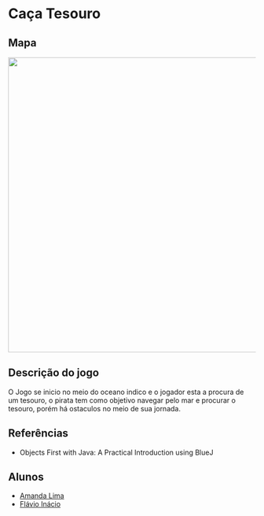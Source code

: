 <h1>Caça Tesouro</h1>

## Mapa
<kbd>
  <img src = "https://github.com/FlavioInacio-jf/treasure-hunt/issues/1#issue-1385139355" width = "600px">
</kbd>

## Descrição do jogo
O Jogo se inicio no meio do oceano indico e o jogador esta a procura de um tesouro, o pirata tem como objetivo navegar pelo mar e procurar o tesouro, porém há ostaculos no meio de sua jornada.

## Referências
* Objects First with Java: A Practical Introduction using BlueJ

## Alunos

* [Amanda Lima](https://github.com/Papandalimadev)
* [Flávio Inácio](https://github.com/FlavioInacio-jf)
